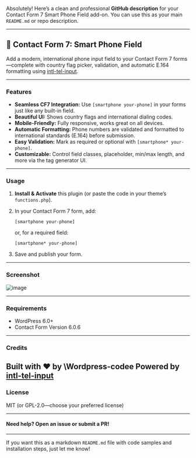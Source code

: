 Absolutely! Here’s a clean and professional **GitHub description** for your Contact Form 7 Smart Phone Field add-on.
You can use this as your main `README.md` or repo description.

---

## 📱 Contact Form 7: Smart Phone Field

Add a modern, international phone input field to your Contact Form 7 forms—complete with country flag picker, validation, and automatic E.164 formatting using [intl-tel-input](https://github.com/jackocnr/intl-tel-input).

---

### Features

* **Seamless CF7 Integration:**
  Use `[smartphone your-phone]` in your forms just like any built-in field.
* **Beautiful UI:**
  Shows country flags and international dialing codes.
* **Mobile-Friendly:**
  Fully responsive, works great on all devices.
* **Automatic Formatting:**
  Phone numbers are validated and formatted to international standards (E.164) before submission.
* **Easy Validation:**
  Mark as required or optional with `[smartphone* your-phone]`.
* **Customizable:**
  Control field classes, placeholder, min/max length, and more via the tag generator UI.

---

### Usage

1. **Install & Activate** this plugin (or paste the code in your theme’s `functions.php`).

2. In your Contact Form 7 form, add:
   ```
   [smartphone your-phone]
   ```
   or, for a required field:
   ```
   [smartphone* your-phone]
   ```
3. Save and publish your form.


---

### Screenshot


![image](https://github.com/user-attachments/assets/90176e64-077f-4840-a318-538ed9a193d6)


---








### Requirements
* WordPress 6.0+
* Contact Form Version 6.0.6
---
### Credits
Built with ❤️ by \Wordpress-codee
Powered by [intl-tel-input](https://github.com/jackocnr/intl-tel-input)
---
### License

MIT (or GPL-2.0—choose your preferred license)

---
#### Need help? Open an issue or submit a PR!
---
If you want this as a markdown `README.md` file with code samples and installation steps, just let me know!
